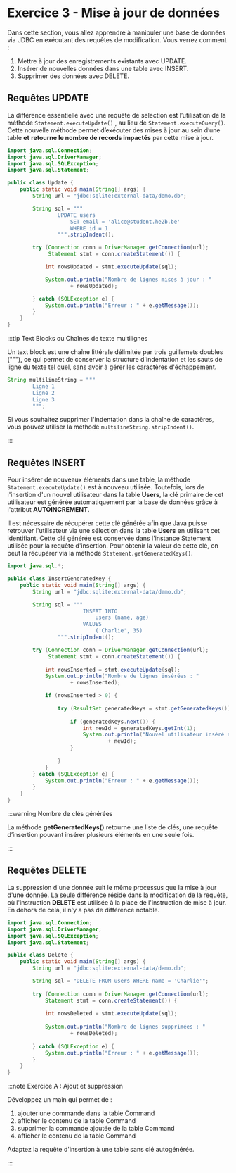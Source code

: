 # Exercice 3 -  Mise à jour de données

Dans cette section, vous allez apprendre à manipuler une base de 
données via JDBC en exécutant des requêtes de modification. 
Vous verrez comment :

1. Mettre à jour des enregistrements existants avec UPDATE.
1. Insérer de nouvelles données dans une table avec INSERT.
1. Supprimer des données avec DELETE.

## Requêtes UPDATE

La différence essentielle avec une requête de selection est 
l’utilisation de la méthode
`Statement.executeUpdate()` , au lieu de 
`Statement.executeQuery()`. 
Cette nouvelle méthode permet d’exécuter
des mises à jour au sein d’une table **et** 
**retourne le nombre de records impactés** par cette mise à jour.

```java showLineNumbers
import java.sql.Connection;
import java.sql.DriverManager;
import java.sql.SQLException;
import java.sql.Statement;

public class Update {
    public static void main(String[] args) {
        String url = "jdbc:sqlite:external-data/demo.db";

        String sql = """
                UPDATE users 
                    SET email = 'alice@student.he2b.be' 
                    WHERE id = 1
                """.stripIndent();

        try (Connection conn = DriverManager.getConnection(url);
             Statement stmt = conn.createStatement()) {

            int rowsUpdated = stmt.executeUpdate(sql);

            System.out.println("Nombre de lignes mises à jour : " 
                    + rowsUpdated);

        } catch (SQLException e) {
            System.out.println("Erreur : " + e.getMessage());
        }
    }
}
```

:::tip Text Blocks ou Chaînes de texte multilignes

Un text block est une chaîne littérale délimitée par trois 
guillemets doubles ("""), ce qui permet de conserver la 
structure d'indentation et les sauts de ligne du texte tel quel,
sans avoir à gérer les caractères d'échappement.

```java
String multilineString = """
        Ligne 1
        Ligne 2
        Ligne 3
        """;
```

Si vous souhaitez supprimer l'indentation dans la chaîne de 
caractères, vous pouvez utiliser la méthode 
`multilineString.stripIndent()`.

:::

## Requêtes INSERT

Pour insérer de nouveaux éléments dans une table, la méthode 
`Statement.executeUpdate()` est à nouveau utilisée. Toutefois, 
lors de l'insertion d'un nouvel utilisateur dans la table **Users**,
la clé primaire de cet utilisateur est générée automatiquement 
par la base de données grâce à l'attribut **AUTOINCREMENT**.

Il est nécessaire de récupérer cette clé générée afin que Java 
puisse retrouver l'utilisateur via une sélection dans la table 
**Users** en utilisant cet identifiant. Cette clé générée est 
conservée dans l'instance Statement utilisée pour la requête 
d'insertion. Pour obtenir la valeur de cette clé, on peut la 
récupérer via la méthode `Statement.getGeneratedKeys()`.

```java showLineNumbers
import java.sql.*;

public class InsertGeneratedKey {
    public static void main(String[] args) {
        String url = "jdbc:sqlite:external-data/demo.db";

        String sql = """
                        INSERT INTO 
                            users (name, age) 
                        VALUES 
                            ('Charlie', 35)
                """.stripIndent();

        try (Connection conn = DriverManager.getConnection(url);
             Statement stmt = conn.createStatement()) {
            
            int rowsInserted = stmt.executeUpdate(sql);
            System.out.println("Nombre de lignes insérées : " 
                    + rowsInserted);

            if (rowsInserted > 0) {
                
                try (ResultSet generatedKeys = stmt.getGeneratedKeys()) {
                    
                    if (generatedKeys.next()) {
                        int newId = generatedKeys.getInt(1); 
                        System.out.println("Nouvel utilisateur inséré avec l'ID : " 
                                + newId);
                    }
                    
                }
            }
        } catch (SQLException e) {
            System.out.println("Erreur : " + e.getMessage());
        }
    }
}
```

:::warning Nombre de clés générées

La méthode **getGeneratedKeys()** retourne une liste de clés, 
une requête d’insertion pouvant insérer plusieurs éléments en 
une seule fois.

:::

## Requêtes DELETE

La suppression d'une donnée suit le même processus que la mise à
jour d'une donnée. La seule différence réside dans la 
modification de la requête, où l'instruction **DELETE** est 
utilisée à la place de l'instruction de mise à jour. 
En dehors de cela, il n'y a pas de différence notable.

```java showLineNumbers
import java.sql.Connection;
import java.sql.DriverManager;
import java.sql.SQLException;
import java.sql.Statement;

public class Delete {
    public static void main(String[] args) {
        String url = "jdbc:sqlite:external-data/demo.db";

        String sql = "DELETE FROM users WHERE name = 'Charlie'";
        
        try (Connection conn = DriverManager.getConnection(url);
            Statement stmt = conn.createStatement()) {
            
            int rowsDeleted = stmt.executeUpdate(sql);
            
            System.out.println("Nombre de lignes supprimées : " 
                    + rowsDeleted);
            
        } catch (SQLException e) {
            System.out.println("Erreur : " + e.getMessage());
        }
    }
}
```

:::note Exercice A : Ajout et suppression

Développez un main qui permet de :
1. ajouter une commande dans la table Command
1. afficher le contenu de la table Command
1. supprimer la commande ajoutée de la table Command
1. afficher le contenu de la table Command

Adaptez la requête d'insertion à une table sans clé autogénérée.

:::